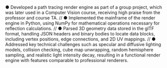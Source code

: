 ● Developed a path tracing render engine as part of a group project, which was later used in a Computer Vision course, receiving high praise from the professor and course TA.
//
● Implemented the mainframe of the render engine in Python, using NumPy for mathematical operations necessary for reflection calculations.
//
● Parsed 3D geometry data stored in the glTF format, handling JSON headers and binary bodies to locate data blocks, including vertex positions,
edge connections, and 2D UV mappings.
//
● Addressed key technical challenges such as specular and diffusive lighting models, collision checking, cube map unwrapping, random
hemisphere sampling, and realistic light intensity decay, resulting in a functional render engine with features comparable to professional renderers.
